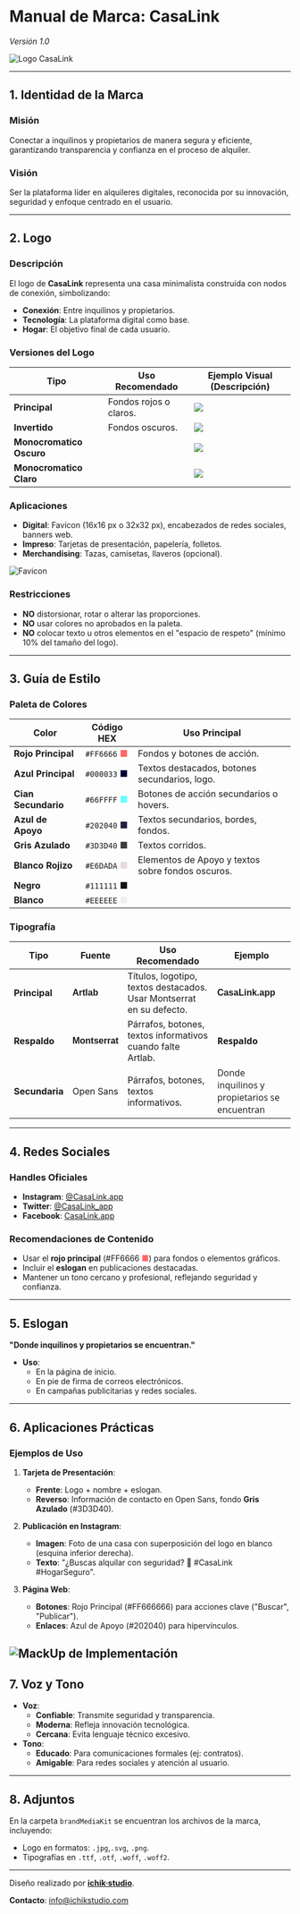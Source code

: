 # Manual de Marca: CasaLink
*Versión 1.0*

![Logo CasaLink](./brandMediaKit/jpg/casalink_logotipo_main_1080x400.jpg "Logo CasaLink")

---

## 1. Identidad de la Marca
### Misión
Conectar a inquilinos y propietarios de manera segura y eficiente, garantizando transparencia y confianza en el proceso de alquiler.

### Visión
Ser la plataforma líder en alquileres digitales, reconocida por su innovación, seguridad y enfoque centrado en el usuario.

---

## 2. Logo
### Descripción
El logo de **CasaLink** representa una casa minimalista construida con nodos de conexión, simbolizando:
- **Conexión**: Entre inquilinos y propietarios.
- **Tecnología**: La plataforma digital como base.
- **Hogar**: El objetivo final de cada usuario.

### Versiones del Logo
| Tipo                     | Uso Recomendado        | Ejemplo Visual (Descripción)                               |
|--------------------------|------------------------|------------------------------------------------------------|
| **Principal**            | Fondos rojos o claros. | ![](./brandMediaKit/jpg/casalink_logotipo_main_1080x400.jpg)      |
| **Invertido**            | Fondos oscuros.        | ![](./brandMediaKit/jpg/casalink_logotipo_scnd_1080x400.jpg)      |
| **Monocromatico Oscuro** |                        | ![](./brandMediaKit//jpg/casalink_logotipo_main_mono_1080x400.jpg) |
| **Monocromatico Claro**  |                        | ![](./brandMediaKit//jpg/casalink_logotipo_scnd_mono_1080x400.jpg) |

### Aplicaciones
- **Digital**: Favicon (16x16 px o 32x32 px), encabezados de redes sociales, banners web.
- **Impreso**: Tarjetas de presentación, papelería, folletos.
- **Merchandising**: Tazas, camisetas, llaveros (opcional).

![Favicon](./brandMediaKit/png/casalink_icon_720.png "Icono de CasaLink App")

### Restricciones
- **NO** distorsionar, rotar o alterar las proporciones.
- **NO** usar colores no aprobados en la paleta.
- **NO** colocar texto u otros elementos en el "espacio de respeto" (mínimo 10% del tamaño del logo).

---

## 3. Guía de Estilo
### Paleta de Colores
| Color               | Código HEX                                      | Uso Principal                                     |
|---------------------|-------------------------------------------------|---------------------------------------------------|
| **Rojo Principal**  | `#FF6666` <span style="color:#FF6666;">■</span> | Fondos y botones de acción.                       |
| **Azul Principal**  | `#000033` <span style="color:#000033;">■</span> | Textos destacados, botones secundarios, logo.     |
| **Cian Secundario** | `#66FFFF` <span style="color:#66FFFF;">■</span> | Botones de acción secundarios o hovers.           |
| **Azul de Apoyo**   | `#202040` <span style="color:#202040;">■</span> | Textos secundarios, bordes, fondos.               |
| **Gris Azulado**    | `#3D3D40` <span style="color:#3D3D40;">■</span> | Textos corridos.                                  |
| **Blanco Rojizo**   | `#E6DADA` <span style="color:#E6DADA;">■</span> | Elementos de Apoyo y textos sobre fondos oscuros. |
| **Negro**           | `#111111` <span style="color:#111111;">■</span> |                                                   |
| **Blanco**          | `#EEEEEE` <span style="color:#EEEEEE;">■</span> |                                                   |

### **Tipografía**
| Tipo           | Fuente                                                                               | Uso Recomendado                                                      | Ejemplo                                                                                                        |
|----------------|--------------------------------------------------------------------------------------|----------------------------------------------------------------------|----------------------------------------------------------------------------------------------------------------|
| **Principal**  | <span style="font-family:Artlab, sans-serif; font-weight:bold">Artlab</span>         | Títulos, logotipo, textos destacados. Usar Montserrat en su defecto. | <span style="font-family:Artlab, Montserrat, Arial, sans-serif; font-weight:bold">CasaLink.app</span>          |
| **Respaldo**   | <span style="font-family:Montserrat, sans-serif; font-weight:bold">Montserrat</span> | Párrafos, botones, textos informativos cuando falte Artlab.          | <span style="font-family:Montserrat,'Open Sans', Arial, sans-serif; font-weight:bold">Respaldo</span>          |
| **Secundaria** | Open Sans                                                                            | Párrafos, botones, textos informativos.                              | <span style="font-family:'Open Sans', Arial, sans-serif;">Donde inquilinos y propietarios se encuentran</span> |


---

## 4. Redes Sociales
### Handles Oficiales
- **Instagram**: [@CasaLink.app](https://instagram.com/CasaLink.app)
- **Twitter**: [@CasaLink_app](https://twitter.com/CasaLink_app)
- **Facebook**: [CasaLink.app](https://facebook.com/CasaLink.app)

### Recomendaciones de Contenido
- Usar el **rojo principal** (#FF6666 <span style="color:#FF6666;">■</span>) para fondos o elementos gráficos.
- Incluir el **eslogan** en publicaciones destacadas.
- Mantener un tono cercano y profesional, reflejando seguridad y confianza.

---

## 5. Eslogan
**"Donde inquilinos y propietarios se encuentran."**
- **Uso**:
  - En la página de inicio.
  - En pie de firma de correos electrónicos.
  - En campañas publicitarias y redes sociales.

---

## 6. Aplicaciones Prácticas
### Ejemplos de Uso
1. **Tarjeta de Presentación**:
   - **Frente**: Logo + nombre + eslogan.
   - **Reverso**: Información de contacto en Open Sans, fondo **Gris Azulado** (#3D3D40).

2. **Publicación en Instagram**:
   - **Imagen**: Foto de una casa con superposición del logo en blanco (esquina inferior derecha).
   - **Texto**: "¿Buscas alquilar con seguridad? 🏡 #CasaLink #HogarSeguro".

3. **Página Web**:
   - **Botones**: Rojo Principal (#FF666666) para acciones clave ("Buscar", "Publicar").
   - **Enlaces**: Azul de Apoyo (#202040) para hipervínculos.

![MackUp de Implementación](./media/mockup_01.jpg)
---

## 7. Voz y Tono
- **Voz**:
  - **Confiable**: Transmite seguridad y transparencia.
  - **Moderna**: Refleja innovación tecnológica.
  - **Cercana**: Evita lenguaje técnico excesivo.
- **Tono**:
  - **Educado**: Para comunicaciones formales (ej: contratos).
  - **Amigable**: Para redes sociales y atención al usuario.

---

## 8. Adjuntos
En la carpeta `brandMediaKit` se encuentran los archivos de la marca, incluyendo:
- Logo en formatos: `.jpg`,`.svg`, `.png`.
- Tipografías en `.ttf`, `.otf`, `.woff`, `.woff2`.

---

Diseño realizado por [**ichik·studio**](https://ichikstudio.com "Creemos y creamos sueños").

**Contacto**: [info@ichikstudio.com](mailto:info@ichikstudio,com)

